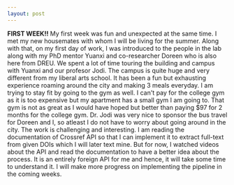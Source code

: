 ```yaml
---
layout: post
---
```


**FIRST WEEK!!** My first week was fun and unexpected at the same time. I met my new housemates with whom I will be living for the summer. Along with that, on my first day of work, I was introduced to the people in the lab along with my PhD mentor Yuanxi and co-researcher Doreen who is also here from DREU. We spent a lot of time touring the building and campus with Yuanxi and our profesor Jodi. The campus is quite huge and very different from my liberal arts school. 
It has been a fun but exhausting experience roaming around the city and making 3 meals everyday. I am trying to stay fit by going to the gym as well. I can't pay for the college gym as it is too expensive but my apartment has a small gym I am going to. That gym is not as great as I would have hoped but better than paying $97 for 2 months for the college gym. Dr. Jodi was very nice to sponsor the bus travel for Doreen and I, so atleast I do not have to worry about going around in the city. 
The work is challenging and interesting. I am reading the documentation of Crossref API so that I can implement it to extract full-text from given DOIs which I will later text mine. But for now, I watched videos about the API and read the documentation to have a better idea about the process. It is an entirely foreign API for me and hence, it will take some time to understand it. I will make more progress on implementing the pipeline in the coming weeks. 
